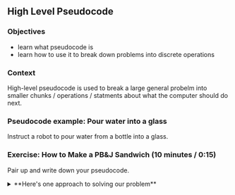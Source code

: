 ## High Level Pseudocode

### Objectives
- learn what pseudocode is
- learn how to use it to break down problems into discrete operations


### Context
High-level pseudocode is used to break a large general probelm into smaller chunks / operations / statments about what the computer should do next.

### Pseudocode example: Pour water into a glass
Instruct a robot to pour water from a bottle into a glass.

### Exercise: How to Make a PB&J Sandwich (10 minutes / 0:15)
Pair up and write down your pseudocode.

<details>
<summary>**Here's one approach to solving our problem**</summary>

```
PROGRAM MakePB&JSandwich:
Grab a paper plate;
Open bread container;
Grab bread package;
Untwist bread package;
Open bread bag and remove two slices;
Place slices on paper plate;
Grab a plastic knife;
Open peanut butter jar;
Use knife to scoop out peanut butter;
Apply peanut butter to one slice of bread;
Spread peanut butter on slice;
Place knife on plate;
Close peanut butter jar;
Open jelly bottle;
Squeeze jelly onto second bread slice;
Close jelly bottle;
Place down jelly;
Pick up knife;
Spread jelly on slice;
Bring two slices of bread together;
Cut slices in half down the middle;
Throw knife in the trash;
Pick up one half of sandwich;
Enjoy;
END.  
```

> A. This example's sequence is very thorough! However, we are still assuming certain conditions that our utensils or ingredients already exist. What if we are out of plates? Will we grab a napkin instead to place our sandwich on? What if we are out of jelly? Will you throw the sandwich away or eat it with just peanut butter?
</details>

